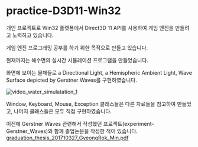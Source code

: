 # practice-D3D11-Win32

개인 프로젝트로 Win32 플랫폼에서 Direct3D 11 API를 사용하여 게임 엔진을 만들려고 노력하고 있습니다.

게임 엔진 프로그래밍 공부를 하기 위한 목적으로 만들고 있습니다.

현재까지는 해수면의 실시간 시뮬레이션 프로그램을 만들었습니다.

화면에 보이는 물체들로 a Directional Light, a Hemispheric Ambient Light, Wave Surface depicted by Gerstner Waves를 구현하였습니다.

![video_water_simulatation_1](https://github.com/12equal34/practice-D3D11-Win32/assets/109350254/f8c83cd5-9164-45a1-ba19-5353674f7253)

Window, Keyboard, Mouse, Exception 클래스들은 다른 자료들을 참고하여 만들었고,
나머지 클래스들은 모두 직접 구현하였습니다.

이전에 Gerstner Waves 관련해서 작성했던 프로젝트(experiment-Gerstner_Waves)와 함께 졸업논문을 작성한 적이 있습니다.
[graduation_thesis_201710327_GyeongRok_Min.pdf](https://github.com/12equal34/practice-D3D11-Win32/files/12505889/graduation_thesis_201710327_GyeongRok_Min.pdf)
